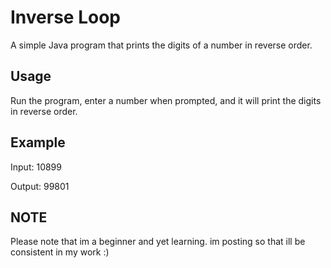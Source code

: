 <!DOCTYPE html>
<html>
<head>
	
</head>
<body>
	<h1>Inverse Loop</h1>
	<p>A simple Java program that prints the digits of a number in reverse order.</p>
	<h2>Usage</h2>
	<p>Run the program, enter a number when prompted, and it will print the digits in reverse order.</p>
	<h2>Example</h2>
	<p>Input: 10899</p>
	<p>Output: 99801</p>
  <h2>NOTE</h2>
  <p>Please note that im a beginner and yet learning. im posting so that ill be consistent in my work :) </p>
	
</body>
</html>
